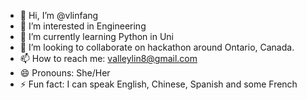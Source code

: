 - 👋 Hi, I’m @vlinfang
- 👀 I’m interested in Engineering
- 🌱 I’m currently learning Python in Uni
- 💞️ I’m looking to collaborate on hackathon around Ontario, Canada.
- 📫 How to reach me: valleylin8@gmail.com
- 😄 Pronouns: She/Her
- ⚡ Fun fact: I can speak English, Chinese, Spanish and some French

<!---
vlinfang/vlinfang is a ✨ special ✨ repository because its `README.md` (this file) appears on your GitHub profile.
You can click the Preview link to take a look at your changes.
--->
